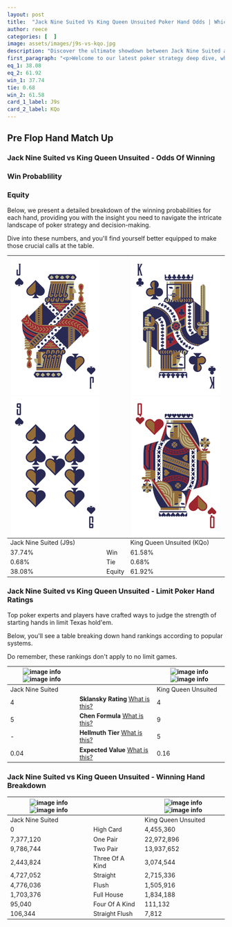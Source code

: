 ```yaml
---
layout: post
title:  "Jack Nine Suited Vs King Queen Unsuited Poker Hand Odds | Which Is The Better Hand In Poker? A Complete Guide"
author: reece
categories: [  ]
image: assets/images/j9s-vs-kqo.jpg
description: "Discover the ultimate showdown between Jack Nine Suited and King Queen Unsuited in poker! Uncover the odds, strategies, and scenarios where one hand triumphs over the other. Get ready to up your poker game with this thrilling analysis."
first_paragraph: "<p>Welcome to our latest poker strategy deep dive, where we're pitting two distinct hands against each other in a high-stakes showdown: Jack Nine Suited vs King Queen Unsuited.</p><p>In the dynamic world of poker, every decision counts, and knowing which hand holds the upper hand is key to your success at the table.</p><p>In this article, we'll dissect these two hands, explore the scenarios where one dominates the other, and equip you with the knowledge to make strategic choices that can tip the odds in your favor.</p><p>Get ready to unravel the intriguing dynamics of these poker hands and elevate your game to new heights.</p>"
eq_1: 38.08
eq_2: 61.92
win_1: 37.74
tie: 0.68
win_2: 61.58
card_1_label: J9s
card_2_label: KQo
---
```




[comment]: # (sp0)

## Pre Flop Hand Match Up

<div class="table hand-ratings" markdown="1"> 



### Jack Nine Suited vs King Queen Unsuited - Odds Of Winning


  
<div class="row graphs"> 
<div class="col-lg-6">
    <h3>Win Probablility</h3>
    <canvas id="WinChart"></canvas>
</div>
<div class="col-lg-6">
    <h3>Equity</h3>
    <canvas id="EquityChart"></canvas>
</div>
</div>

  Below, we present a detailed breakdown of the winning probabilities for each hand, providing you with the insight you need to navigate the intricate landscape of poker strategy and decision-making. 

Dive into these numbers, and you'll find yourself better equipped to make those crucial calls at the table.


    
| ![image info](assets/images/hand1/j.png) ![image info](assets/images/hand1/9.png) |  | ![image info](assets/images/hand2/k.png) ![image info](assets/images/hand2/qo.png) |
| -------- | -------- | -------- |
| Jack Nine Suited (J9s) |  | King Queen Unsuited (KQo) |
| 37.74% | Win | 61.58% |
| 0.68% | Tie | 0.68% |
| 38.08% | Equity | 61.92% |




[comment]: # (sp1)



### Jack Nine Suited vs King Queen Unsuited - Limit Poker Hand Ratings

Top poker experts and players have crafted ways to judge the strength of starting hands in limit Texas hold'em. 

Below, you'll see a table breaking down hand rankings according to popular systems. 

Do remember, these rankings don't apply to no limit games.


    
| ![image info](https://www.riverpairs.com/assets/images/hand1/j.png) ![image info](https://www.riverpairs.com/assets/images/hand1/9.png) |  | ![image info](https://www.riverpairs.com/assets/images/hand2/k.png) ![image info](https://www.riverpairs.com/assets/images/hand2/qo.png) |
| -------- | -------- | -------- |
| Jack Nine Suited |  | King Queen Unsuited |
| 4 | **Sklansky Rating** [What is this?](/sklansky-rating-explained) | 4 |
| 5 | **Chen Formula** [What is this?](/chen-formula-explained) | 9 |
| - | **Hellmuth Tier** [What is this?](/Hellmuth-tier-explained) | 5 |
| 0.04 | **Expected Value** [What is this?](/expected-value-explained) | 0.16 |




[comment]: # (sp2)



### Jack Nine Suited vs King Queen Unsuited - Winning Hand Breakdown


    
| ![image info](https://www.riverpairs.com/assets/images/hand1/j.png) ![image info](https://www.riverpairs.com/assets/images/hand1/9.png) |  | ![image info](https://www.riverpairs.com/assets/images/hand2/k.png) ![image info](https://www.riverpairs.com/assets/images/hand2/qo.png) |
| -------- | -------- | -------- |
| Jack Nine Suited |  | King Queen Unsuited |
| 0 | High Card | 4,455,360 |
| 7,377,120 | One Pair | 22,972,896 |
| 9,786,744 | Two Pair | 13,937,652 |
| 2,443,824 | Three Of A Kind | 3,074,544 |
| 4,727,052 | Straight | 2,715,336 |
| 4,776,036 | Flush | 1,505,916 |
| 1,703,376 | Full House | 1,834,188 |
| 95,040 | Four Of A Kind | 111,132 |
| 106,344 | Straight Flush | 7,812 |




[comment]: # (sp3)



</div>

[comment]: # (sp4)



[comment]: # (sp5)

